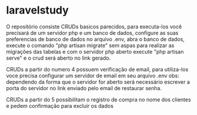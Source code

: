 # laravelstudy
O repositório consiste CRUDs basicos parecidos, para executa-los você precisará de um servidor php e um banco de dados, configure as suas preferencias de banco de dados no arquivo .env, abra o banco de dados, execute o comando "php artisan migrate" sem aspas para realizar as migrações das tabelas e com o servidor php aberto execute "php artisan serve" e o crud será aberto no link gerado.

CRUDs a partir do numero 4 possuem verificação de email, para utiliza-los voce precisa configurar um servidor de email em seu arquivo .env 
obs: dependendo da forma que o servidor for aberto será necessário escrever a porta do servidor no link enviado pelo email de restaurar senha.

CRUDs a partir do 5 possibilitam o registro de compra no nome dos clientes e pedem confirmação para excluir os dados

